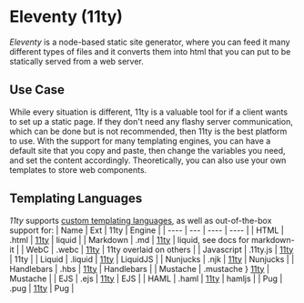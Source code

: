 # Eleventy (11ty)

*Eleventy* is a node-based static site generator, where you can feed it many different types of files and it converts them into html that you can put to be statically served from a web server.

## Use Case

While every situation is different, 11ty is a valuable tool for if a client wants to set up a static page. If they don't need any flashy server communication, which can be done but is not recommended, then 11ty is the best platform to use. With the support for many templating engines, you can have a default site that you copy and paste, then change the variables you need, and set the content accordingly. Theoretically, you can also use your own templates to store web components.  

## Templating Languages

*11ty* supports [custom templating languages](https://www.11ty.dev/docs/languages/custom/), as well as out-of-the-box support for:
| Name | Ext | 11ty | Engine |
| ---- | --- | ---- | ---- |
| HTML | .html | [11ty](https://www.11ty.dev/docs/languages/html/) | liquid |
| Markdown | .md | [11ty](https://www.11ty.dev/docs/languages/markdown/) | liquid, see docs for markdown-it |
| WebC | .webc | [11ty](https://www.11ty.dev/docs/languages/webc/) | 11ty overlaid on others |
| Javascript | .11ty.js | [11ty](https://www.11ty.dev/docs/languages/javascript/) | 11ty |
| Liquid | .liquid | [11ty](https://www.11ty.dev/docs/languages/liquid/) | LiquidJS |
| Nunjucks | .njk | [11ty](https://www.11ty.dev/docs/languages/nunjucks/) | Nunjucks |
| Handlebars | .hbs | [11ty](https://www.11ty.dev/docs/languages/handlebars/) | Handlebars |
| Mustache | .mustache } [11ty](https://www.11ty.dev/docs/languages/mustache/) | Mustache |
| EJS | .ejs | [11ty](https://www.11ty.dev/docs/languages/ejs/) | EJS |
| HAML | .haml | [11ty](https://www.11ty.dev/docs/languages/haml/) | hamljs |
| Pug | .pug | [11ty](https://www.11ty.dev/docs/languages/pug/) | Pug |


